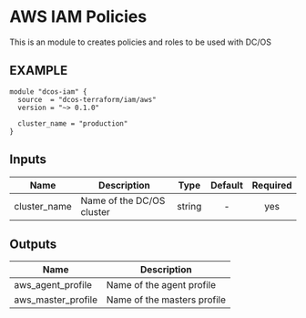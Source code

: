 AWS IAM Policies
===============
This is an module to creates policies and roles to be used with DC/OS


EXAMPLE
-------
```hcl
module "dcos-iam" {
  source  = "dcos-terraform/iam/aws"
  version = "~> 0.1.0"

  cluster_name = "production"
}
```



## Inputs

| Name | Description | Type | Default | Required |
|------|-------------|:----:|:-----:|:-----:|
| cluster_name | Name of the DC/OS cluster | string | - | yes |

## Outputs

| Name | Description |
|------|-------------|
| aws_agent_profile | Name of the agent profile |
| aws_master_profile | Name of the masters profile |

